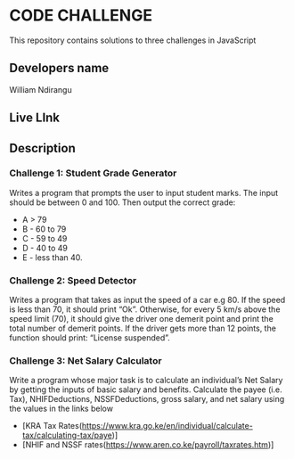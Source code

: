 # CODE CHALLENGE
This repository contains solutions to three challenges in JavaScript

## Developers name
William Ndirangu

## Live LInk

## Description
### Challenge 1: Student Grade Generator
Writes a program that prompts the user to input student marks. The input should be between 0 and 100. Then output the correct grade:

- A > 79
- B - 60 to 79
- C - 59 to 49
- D - 40 to 49
- E - less than 40.

### Challenge 2: Speed Detector
Writes a program that takes as input the speed of a car e.g 80. If the speed is less than 70, it should print “Ok”. Otherwise, for every 5 km/s above the speed limit (70), it should give the driver one demerit point and print the total number of demerit points. If the driver gets more than 12 points, the function should print: “License suspended”.

### Challenge 3: Net Salary Calculator
Write a program whose major task is to calculate an individual’s Net Salary by getting the inputs of basic salary and benefits. Calculate the payee (i.e. Tax), NHIFDeductions, NSSFDeductions, gross salary, and net salary using the values in the links below

- [KRA Tax Rates(https://www.kra.go.ke/en/individual/calculate-tax/calculating-tax/paye)]
- [NHIF and NSSF rates(https://www.aren.co.ke/payroll/taxrates.htm)]
